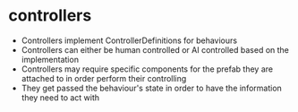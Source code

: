 ﻿# controllers

- Controllers implement ControllerDefinitions for behaviours
- Controllers can either be human controlled or AI controlled based on the implementation
- Controllers may require specific components for the prefab they are attached to in order perform their controlling
- They get passed the behaviour's state in order to have the information they need to act with
